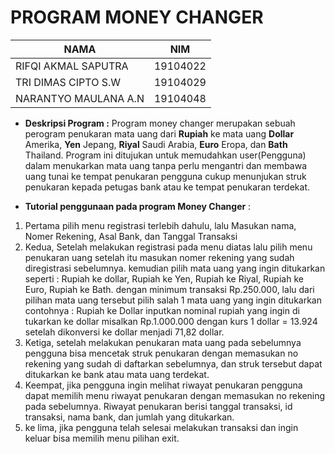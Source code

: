 # PROGRAM MONEY CHANGER

| NAMA | NIM |
|--|--|
| RIFQI AKMAL SAPUTRA  | 19104022 
| TRI DIMAS CIPTO S.W  | 19104029
| NARANTYO MAULANA A.N | 19104048

- **Deskripsi Program :**
Program money changer merupakan sebuah perogram penukaran mata uang dari **Rupiah** ke mata uang **Dollar** Amerika, **Yen** Jepang, **Riyal** Saudi Arabia, **Euro** Eropa, dan **Bath** Thailand. Program ini ditujukan untuk memudahkan user(Pengguna) dalam menukarkan mata uang tanpa perlu mengantri dan membawa uang tunai ke tempat penukaran pengguna cukup menunjukan struk penukaran kepada petugas bank atau ke tempat penukaran terdekat.

- **Tutorial penggunaan pada program Money Changer** :
1. Pertama pilih menu registrasi terlebih dahulu, lalu Masukan nama, Nomer Rekening, Asal Bank, dan Tanggal Transaksi
2. Kedua, Setelah melakukan registrasi pada menu diatas lalu pilih menu penukaran uang setelah itu masukan nomer rekening yang sudah diregistrasi sebelumnya. kemudian pilih mata uang yang ingin ditukarkan seperti : Rupiah ke dollar, Rupiah ke Yen, Rupiah ke Riyal, Rupiah ke Euro, Rupiah ke Bath. dengan minimum transaksi Rp.250.000, lalu dari pilihan mata uang tersebut pilih salah 1 mata uang yang ingin ditukarkan contohnya :  Rupiah ke Dollar inputkan nominal rupiah yang ingin di tukarkan ke dollar misalkan Rp.1.000.000 dengan kurs 1 dollar = 13.924 setelah dikonversi ke dollar menjadi 71,82 dollar.
3. Ketiga, setelah melakukan penukaran mata uang pada sebelumnya   pengguna bisa mencetak struk penukaran dengan memasukan no rekening yang sudah di daftarkan sebelumnya, dan struk tersebut dapat ditukarkan ke bank atau mata uang terdekat.
4. Keempat, jika pengguna ingin melihat riwayat penukaran pengguna dapat memilih menu riwayat penukaran dengan memasukan no rekening pada sebelumnya. Riwayat penukaran berisi tanggal transaksi, id transaksi, nama bank, dan jumlah yang ditukarkan.
5. ke lima, jika pengguna telah selesai melakukan transaksi dan ingin keluar bisa memilih menu pilihan exit. 
